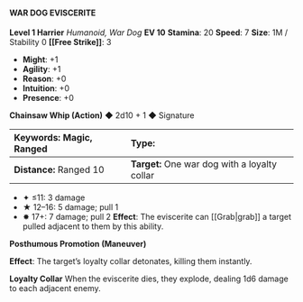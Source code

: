 #### WAR DOG EVISCERITE

**Level 1 Harrier**
*Humanoid, War Dog*
**EV 10**
**Stamina**: 20
**Speed**: 7
**Size**: 1M / Stability 0
**[[Free Strike]]**: 3

- **Might**: +1
- **Agility**: +1
- **Reason**: +0
- **Intuition**: +0
- **Presence**: +0

**Chainsaw Whip (Action)** ◆ 2d10 + 1 ◆ Signature

| **Keywords:** Magic, Ranged | **Type:**                                     |
| :-------------------------- | :-------------------------------------------- |
| **Distance:** Ranged 10     | **Target:** One war dog with a loyalty collar |

- ✦ ≤11: 3 damage
- ★ 12–16: 5 damage; pull 1
- ✸ 17+: 7 damage; pull 2
  **Effect**: The eviscerite can [[Grab|grab]] a target pulled adjacent to them by this ability.

**Posthumous Promotion (Maneuver)**

**Effect**: The target’s loyalty collar detonates, killing them instantly.

**Loyalty Collar**
When the eviscerite dies, they explode, dealing 1d6 damage to each adjacent enemy.
